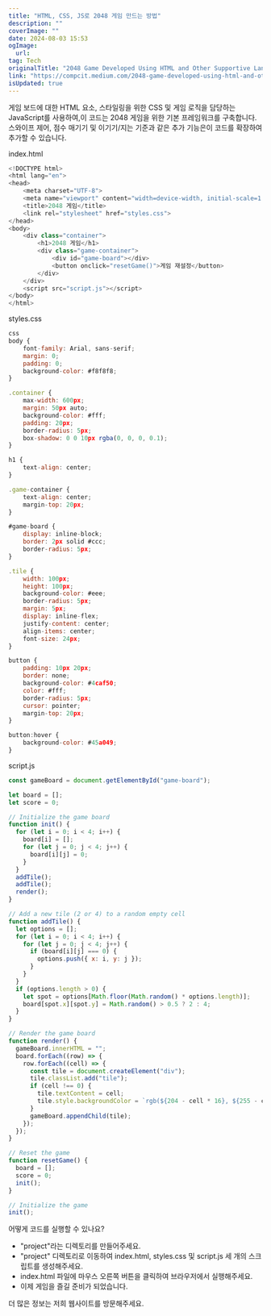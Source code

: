 ```yaml
---
title: "HTML, CSS, JS로 2048 게임 만드는 방법"
description: ""
coverImage: ""
date: 2024-08-03 15:53
ogImage: 
  url: 
tag: Tech
originalTitle: "2048 Game Developed Using HTML and Other Supportive Languages"
link: "https://compcit.medium.com/2048-game-developed-using-html-and-other-supportive-languages-1e6f52f04f15"
isUpdated: true
---
```






게임 보드에 대한 HTML 요소, 스타일링을 위한 CSS 및 게임 로직을 담당하는 JavaScript를 사용하여,이 코드는 2048 게임을 위한 기본 프레임워크를 구축합니다. 스와이프 제어, 점수 매기기 및 이기기/지는 기준과 같은 추가 기능은이 코드를 확장하여 추가할 수 있습니다.

index.html

```js
<!DOCTYPE html>
<html lang="en">
<head>
    <meta charset="UTF-8">
    <meta name="viewport" content="width=device-width, initial-scale=1.0">
    <title>2048 게임</title>
    <link rel="stylesheet" href="styles.css">
</head>
<body>
    <div class="container">
        <h1>2048 게임</h1>
        <div class="game-container">
            <div id="game-board"></div>
            <button onclick="resetGame()">게임 재설정</button>
        </div>
    </div>
    <script src="script.js"></script>
</body>
</html>
```

styles.css

<div class="content-ad"></div>

```js
css
body {
    font-family: Arial, sans-serif;
    margin: 0;
    padding: 0;
    background-color: #f8f8f8;
}

.container {
    max-width: 600px;
    margin: 50px auto;
    background-color: #fff;
    padding: 20px;
    border-radius: 5px;
    box-shadow: 0 0 10px rgba(0, 0, 0, 0.1);
}

h1 {
    text-align: center;
}

.game-container {
    text-align: center;
    margin-top: 20px;
}

#game-board {
    display: inline-block;
    border: 2px solid #ccc;
    border-radius: 5px;
}

.tile {
    width: 100px;
    height: 100px;
    background-color: #eee;
    border-radius: 5px;
    margin: 5px;
    display: inline-flex;
    justify-content: center;
    align-items: center;
    font-size: 24px;
}

button {
    padding: 10px 20px;
    border: none;
    background-color: #4caf50;
    color: #fff;
    border-radius: 5px;
    cursor: pointer;
    margin-top: 20px;
}

button:hover {
    background-color: #45a049;
}
```

script.js

```js
const gameBoard = document.getElementById("game-board");

let board = [];
let score = 0;

// Initialize the game board
function init() {
  for (let i = 0; i < 4; i++) {
    board[i] = [];
    for (let j = 0; j < 4; j++) {
      board[i][j] = 0;
    }
  }
  addTile();
  addTile();
  render();
}

// Add a new tile (2 or 4) to a random empty cell
function addTile() {
  let options = [];
  for (let i = 0; i < 4; i++) {
    for (let j = 0; j < 4; j++) {
      if (board[i][j] === 0) {
        options.push({ x: i, y: j });
      }
    }
  }
  if (options.length > 0) {
    let spot = options[Math.floor(Math.random() * options.length)];
    board[spot.x][spot.y] = Math.random() > 0.5 ? 2 : 4;
  }
}

// Render the game board
function render() {
  gameBoard.innerHTML = "";
  board.forEach((row) => {
    row.forEach((cell) => {
      const tile = document.createElement("div");
      tile.classList.add("tile");
      if (cell !== 0) {
        tile.textContent = cell;
        tile.style.backgroundColor = `rgb(${204 - cell * 16}, ${255 - cell * 16}, ${255 - cell * 16})`;
      }
      gameBoard.appendChild(tile);
    });
  });
}

// Reset the game
function resetGame() {
  board = [];
  score = 0;
  init();
}

// Initialize the game
init();
```

어떻게 코드를 실행할 수 있나요?

<div class="content-ad"></div>

- "project"라는 디렉토리를 만들어주세요.
- "project" 디렉토리로 이동하여 index.html, styles.css 및 script.js 세 개의 스크립트를 생성해주세요.
- index.html 파일에 마우스 오른쪽 버튼을 클릭하여 브라우저에서 실행해주세요.
- 이제 게임을 즐길 준비가 되었습니다.

더 많은 정보는 저희 웹사이트를 방문해주세요.
